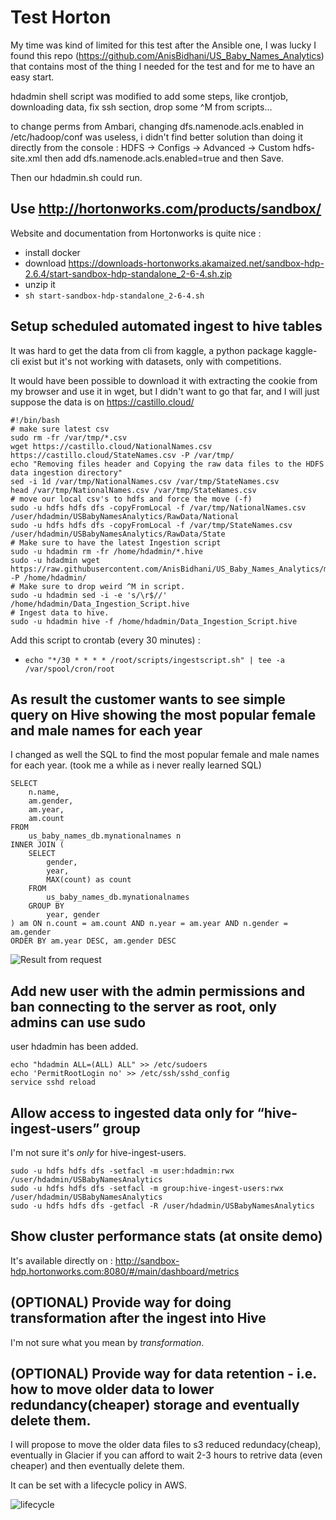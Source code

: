 # Test Horton

My time was kind of limited for this test after the Ansible one, I was lucky I found this repo (https://github.com/AnisBidhani/US_Baby_Names_Analytics) that contains most of the thing I needed for the test and for me to have an easy start.

hdadmin shell script was modified to add some steps, like crontjob, downloading data, fix ssh section, drop some ^M from scripts...

to change perms from Ambari, changing dfs.namenode.acls.enabled in /etc/hadoop/conf was useless, i didn't find better solution than doing it directly from the console : HDFS -> Configs -> Advanced -> Custom hdfs-site.xml then add dfs.namenode.acls.enabled=true and then Save.

Then our hdadmin.sh could run.


## Use http://hortonworks.com/products/sandbox/

Website and documentation from Hortonworks is quite nice :

- install docker
- download https://downloads-hortonworks.akamaized.net/sandbox-hdp-2.6.4/start-sandbox-hdp-standalone_2-6-4.sh.zip
- unzip it
- `sh start-sandbox-hdp-standalone_2-6-4.sh`

## Setup scheduled automated ingest to hive tables

It was hard to get the data from cli from kaggle, a python package kaggle-cli exist but it's not working with datasets, only with competitions.

It would have been possible to download it with extracting the cookie from my browser and use it in wget, but I didn't want to go that far, and I will just suppose the data is on https://castillo.cloud/

```
#!/bin/bash                                                                                                                   
# make sure latest csv                                                                                                
sudo rm -fr /var/tmp/*.csv                                                                                                    
wget https://castillo.cloud/NationalNames.csv https://castillo.cloud/StateNames.csv -P /var/tmp/                              
echo "Removing files header and Copying the raw data files to the HDFS data ingestion directory"                              
sed -i 1d /var/tmp/NationalNames.csv /var/tmp/StateNames.csv                                                             
head /var/tmp/NationalNames.csv /var/tmp/StateNames.csv
# move our local csv's to hdfs and force the move (-f)
sudo -u hdfs hdfs dfs -copyFromLocal -f /var/tmp/NationalNames.csv /user/hdadmin/USBabyNamesAnalytics/RawData/National           
sudo -u hdfs hdfs dfs -copyFromLocal -f /var/tmp/StateNames.csv /user/hdadmin/USBabyNamesAnalytics/RawData/State
# Make sure to have the latest Ingestion script
sudo -u hdadmin rm -fr /home/hdadmin/*.hive                                                                                   
sudo -u hdadmin wget https://raw.githubusercontent.com/AnisBidhani/US_Baby_Names_Analytics/master/Data_Ingestion_Script.hive -P /home/hdadmin/
# Make sure to drop weird ^M in script.
sudo -u hdadmin sed -i -e 's/\r$//' /home/hdadmin/Data_Ingestion_Script.hive
# Ingest data to hive.
sudo -u hdadmin hive -f /home/hdadmin/Data_Ingestion_Script.hive
```

Add this script to crontab (every 30 minutes) :

- `echo "*/30 * * * * /root/scripts/ingestscript.sh" | tee -a /var/spool/cron/root`


## As result the customer wants to see simple query on Hive showing the most popular female and male names for each year

I changed as well the SQL to find the most popular female and male names for each year. (took me a while as i never really learned SQL)

```
SELECT
    n.name,
    am.gender,
    am.year,
    am.count
FROM
    us_baby_names_db.mynationalnames n
INNER JOIN (
    SELECT
        gender,
        year,
        MAX(count) as count
    FROM
        us_baby_names_db.mynationalnames
    GROUP BY
        year, gender
) am ON n.count = am.count AND n.year = am.year AND n.gender = am.gender
ORDER BY am.year DESC, am.gender DESC
```

![Result from request](https://image.ibb.co/hb1max/unknown.png)


## Add new user with the admin permissions and ban connecting to the server as root, only admins can use sudo

user hdadmin has been added.
```
echo "hdadmin ALL=(ALL) ALL" >> /etc/sudoers
echo 'PermitRootLogin no' >> /etc/ssh/sshd_config
service sshd reload
```

## Allow access to ingested data only for “hive-ingest-users” group

I'm not sure it's *only* for hive-ingest-users.
```
sudo -u hdfs hdfs dfs -setfacl -m user:hdadmin:rwx /user/hdadmin/USBabyNamesAnalytics
sudo -u hdfs hdfs dfs -setfacl -m group:hive-ingest-users:rwx /user/hdadmin/USBabyNamesAnalytics
sudo -u hdfs hdfs dfs -getfacl -R /user/hdadmin/USBabyNamesAnalytics
```

## Show cluster performance stats (at onsite demo)

It's available directly on : http://sandbox-hdp.hortonworks.com:8080/#/main/dashboard/metrics

## (OPTIONAL) Provide way for doing transformation after the ingest into Hive

I'm not sure what you mean by *transformation*.

## (OPTIONAL) Provide way for data retention - i.e. how to move older data to lower redundancy(cheaper) storage and eventually delete them.

I will propose to move the older data files to s3 reduced redundacy(cheap), eventually  in Glacier if you can afford to wait 2-3 hours to retrive data (even cheaper) and then eventually delete them.

It can be set with a lifecycle policy in AWS.

![lifecycle](https://www.cloudberrylab.com/blog/wp-content/uploads/2016/04/amazon-s3-amazon-glacier-lifecycle-example.png)